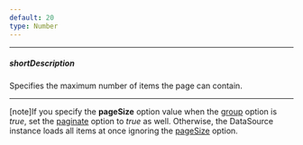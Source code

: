 ```yaml
---
default: 20
type: Number
---
```

---
##### shortDescription
Specifies the maximum number of items the page can contain.

---
[note]If you specify the **pageSize** option value when the [group](/api-reference/30%20Data%20Layer/DataSource/1%20Configuration/group.md '/Documentation/ApiReference/Data_Layer/DataSource/Configuration/#group') option is *true*, set the [paginate](/api-reference/30%20Data%20Layer/DataSource/1%20Configuration/paginate.md '/Documentation/ApiReference/Data_Layer/DataSource/Configuration/#paginate') option to *true* as well. Otherwise, the DataSource instance loads all items at once ignoring the [pageSize](/api-reference/30%20Data%20Layer/DataSource/1%20Configuration/pageSize.md '/Documentation/ApiReference/Data_Layer/DataSource/Configuration/#pageSize') option.